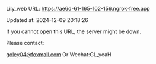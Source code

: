 Lily_web URL: https://ae6d-61-165-102-156.ngrok-free.app

Updated at: 2024-12-09 20:18:26

If you cannot open this URL, the server might be down.

Please contact: 

goley04@foxmail.com Or Wechat:GL_yeaH